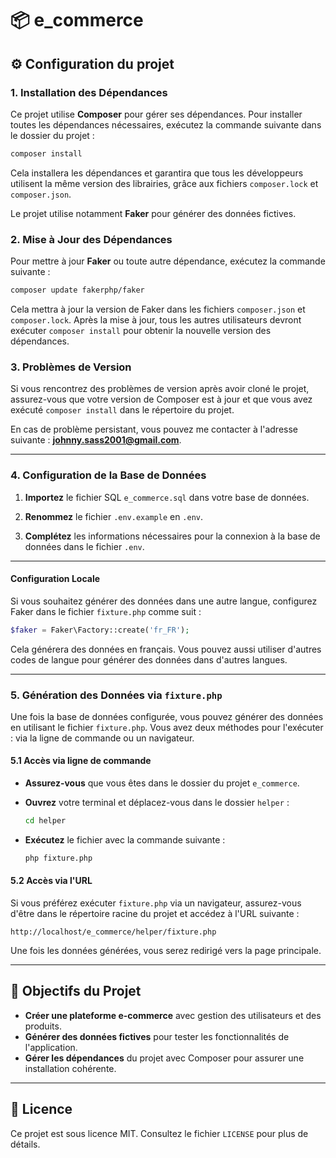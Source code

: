 

# 📦 e_commerce

## ⚙️ Configuration du projet

### 1. **Installation des Dépendances**

Ce projet utilise **Composer** pour gérer ses dépendances. Pour installer toutes les dépendances nécessaires, exécutez la commande suivante dans le dossier du projet :

```bash
composer install
```

Cela installera les dépendances et garantira que tous les développeurs utilisent la même version des librairies, grâce aux fichiers `composer.lock` et `composer.json`.

Le projet utilise notamment **Faker** pour générer des données fictives.

### 2. **Mise à Jour des Dépendances**

Pour mettre à jour **Faker** ou toute autre dépendance, exécutez la commande suivante :

```bash
composer update fakerphp/faker
```

Cela mettra à jour la version de Faker dans les fichiers `composer.json` et `composer.lock`. Après la mise à jour, tous les autres utilisateurs devront exécuter `composer install` pour obtenir la nouvelle version des dépendances.

### 3. **Problèmes de Version**

Si vous rencontrez des problèmes de version après avoir cloné le projet, assurez-vous que votre version de Composer est à jour et que vous avez exécuté `composer install` dans le répertoire du projet.

En cas de problème persistant, vous pouvez me contacter à l'adresse suivante : **johnny.sass2001@gmail.com**.

---

### 4. **Configuration de la Base de Données**

1. **Importez** le fichier SQL `e_commerce.sql` dans votre base de données.


2. **Renommez** le fichier `.env.example` en `.env`.
3. **Complétez** les informations nécessaires pour la connexion à la base de données dans le fichier `.env`.

---

#### Configuration Locale

Si vous souhaitez générer des données dans une autre langue, configurez Faker dans le fichier `fixture.php` comme suit :

```php
$faker = Faker\Factory::create('fr_FR');
```

Cela générera des données en français. Vous pouvez aussi utiliser d'autres codes de langue pour générer des données dans d'autres langues.

---

### 5. **Génération des Données via `fixture.php`**

Une fois la base de données configurée, vous pouvez générer des données en utilisant le fichier `fixture.php`. Vous avez deux méthodes pour l'exécuter : via la ligne de commande ou un navigateur.

#### 5.1 Accès via ligne de commande

- **Assurez-vous** que vous êtes dans le dossier du projet `e_commerce`.
- **Ouvrez** votre terminal et déplacez-vous dans le dossier `helper` :

  ```bash
  cd helper
  ```

- **Exécutez** le fichier avec la commande suivante :

  ```bash
  php fixture.php
  ```

#### 5.2 Accès via l'URL

Si vous préférez exécuter `fixture.php` via un navigateur, assurez-vous d'être dans le répertoire racine du projet et accédez à l'URL suivante :

```
http://localhost/e_commerce/helper/fixture.php
```

Une fois les données générées, vous serez redirigé vers la page principale.

---

## 🎯 Objectifs du Projet

- **Créer une plateforme e-commerce** avec gestion des utilisateurs et des produits.
- **Générer des données fictives** pour tester les fonctionnalités de l'application.
- **Gérer les dépendances** du projet avec Composer pour assurer une installation cohérente.

---

## 📄 Licence

Ce projet est sous licence MIT. Consultez le fichier `LICENSE` pour plus de détails.



